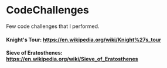 # CodeChallenges
Few code challenges that I performed.

#### Knight's Tour: https://en.wikipedia.org/wiki/Knight%27s_tour
#### Sieve of Eratosthenes: https://en.wikipedia.org/wiki/Sieve_of_Eratosthenes
